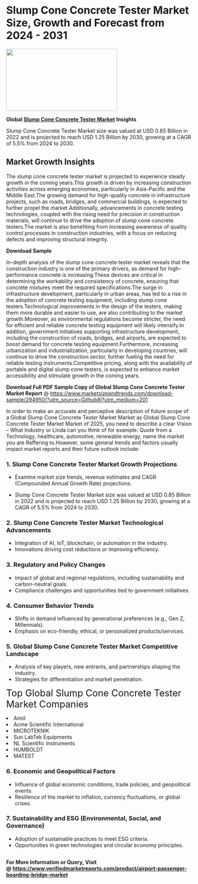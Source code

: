 <H1>Slump Cone Concrete Tester Market Size, Growth and Forecast from 2024 - 2031</H1><img class="aligncenter size-medium wp-image-584254" src="https://thirdeyenews.in/wp-content/uploads/2024/09/Global-Market-Research-300x168.jpeg" alt="" width="300" height="168" /><p><strong>Global&nbsp;<a href="https://www.marketsizeandtrends.com/download-sample/294950/?utm_source=Github8j?utm_medium=201">Slump Cone Concrete Tester Market</a> Insights</strong></p><p>Slump Cone Concrete Tester Market size was valued at USD 0.85 Billion in 2022 and is projected to reach USD 1.25 Billion by 2030, growing at a CAGR of 5.5% from 2024 to 2030.</p><p><h2>Market Growth Insights</h2> <p>The slump cone concrete tester market is projected to experience steady growth in the coming years.This growth is driven by increasing construction activities across emerging economies, particularly in Asia-Pacific and the Middle East.The growing demand for high-quality concrete in infrastructure projects, such as roads, bridges, and commercial buildings, is expected to further propel the market.Additionally, advancements in concrete testing technologies, coupled with the rising need for precision in construction materials, will continue to drive the adoption of slump cone concrete testers.The market is also benefiting from increasing awareness of quality control processes in construction industries, with a focus on reducing defects and improving structural integrity.</p> <p><strong>Download Sample</strong></p> <p>In-depth analysis of the slump cone concrete tester market reveals that the construction industry is one of the primary drivers, as demand for high-performance concrete is increasing.These devices are critical in determining the workability and consistency of concrete, ensuring that concrete mixtures meet the required specifications.The surge in infrastructure development, particularly in urban areas, has led to a rise in the adoption of concrete testing equipment, including slump cone testers.Technological improvements in the design of the testers, making them more durable and easier to use, are also contributing to the market growth.Moreover, as environmental regulations become stricter, the need for efficient and reliable concrete testing equipment will likely intensify.In addition, government initiatives supporting infrastructure development, including the construction of roads, bridges, and airports, are expected to boost demand for concrete testing equipment.Furthermore, increasing urbanization and industrialization, particularly in developing countries, will continue to drive the construction sector, further fueling the need for reliable testing instruments.Competitive pricing, along with the availability of portable and digital slump cone testers, is expected to enhance market accessibility and stimulate growth in the coming years.<p><span class=""><strong>Download Full PDF Sample Copy of Global Slump Cone Concrete Tester Market Report</strong> @ <a href="https://www.marketsizeandtrends.com/download-sample/294950/?utm_source=Github8j?utm_medium=201" target="_blank">https://www.marketsizeandtrends.com/download-sample/294950/?utm_source=Github8j?utm_medium=201</a></span></p><p>In order to make an accurate and perceptive description of future scope of a Global&nbsp;Slump Cone Concrete Tester Market Market as Global&nbsp;Slump Cone Concrete Tester Market Market of 2025, you need to describe a clear Vision &ndash; What Industry or Linda can you think of for example: Quote from a Technology, healthcare, automotive, renewable energy, name the market you are Reffering to.However, some general trends and factors usually impact market reports and their future outlook include:</p><h3>1.&nbsp;<strong>Slump Cone Concrete Tester Market Growth Projections</strong></h3><ul><li>Examine market size trends, revenue estimates and CAGR (Compounded Annual Growth Rate) projections.</li><li><p>Slump Cone Concrete Tester Market size was valued at USD 0.85 Billion in 2022 and is projected to reach USD 1.25 Billion by 2030, growing at a CAGR of 5.5% from 2024 to 2030.</p></li></ul><h3>2.&nbsp;<strong>Slump Cone Concrete Tester Market Technological Advancements</strong></h3><ul><li>Integration of AI, IoT, blockchain, or automation in the industry.</li><li>Innovations driving cost reductions or improving efficiency.</li></ul><h3>3.&nbsp;<strong>Regulatory and Policy Changes</strong></h3><ul><li>Impact of global and regional regulations, including sustainability and carbon-neutral goals.</li><li>Compliance challenges and opportunities tied to government initiatives.</li></ul><h3>4.&nbsp;<strong>Consumer Behavior Trends</strong></h3><ul><li>Shifts in demand influenced by generational preferences (e.g., Gen Z, Millennials).</li><li>Emphasis on eco-friendly, ethical, or personalized products/services.</li></ul><h3>5.&nbsp;<strong>Global Slump Cone Concrete Tester Market Competitive Landscape</strong></h3><ul><li>Analysis of key players, new entrants, and partnerships shaping the industry.</li><li>Strategies for differentiation and market penetration.</li></ul><p data-pm-slice="1 1 []"><span style="color: inherit; font-family: inherit; font-size: 25px;">Top Global Slump Cone Concrete Tester Market Companies</span></p><div class="" data-test-id=""><p><li>Aimil</li><li> Acme Scientific International</li><li> MICROTEKNIK</li><li> Sun LabTek Equipments</li><li> NL Scientific Instruments</li><li> HUMBOLDT</li><li> MATEST</li></p></div><h3>6.&nbsp;<strong>Economic and Geopolitical Factors</strong></h3><ul><li>Influence of global economic conditions, trade policies, and geopolitical events.</li><li>Resilience of the market to inflation, currency fluctuations, or global crises.</li></ul><h3>7.&nbsp;<strong>Sustainability and ESG (Environmental, Social, and Governance)</strong></h3><ul><li>Adoption of sustainable practices to meet ESG criteria.</li><li>Opportunities in green technologies and circular economy principles.</li></ul><h2><strong style="font-size: 14px;">For More Information or Query, Visit @&nbsp;</strong><a style="background-color: #ffffff; font-size: 14px;" href="https://www.marketsizeandtrends.com/report/slump-cone-concrete-tester-market/" target="_blank">https://www.verifiedmarketreports.com/product/airport-passenger-boarding-bridge-market</a></h2>